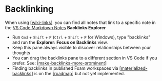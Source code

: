 # Backlinking

When using [[wiki-links]], you can find all notes that link to a specific note in the [VS Code Markdown Notes](https://marketplace.visualstudio.com/items?itemName=kortina.vscode-markdown-notes) **Backlinks Explorer**

- Run `Cmd` + `Shift` + `P` (`Ctrl` + `Shift` + `P` for Windows), type "backlinks" and run the **Explorer: Focus on Backlinks** view.
- Keep this pane always visible to discover relationships between your thoughts
- You can drag the backlinks pane to a different section in VS Code if you prefer. See: [[make-backlinks-more-prominent]]
- Finding backlinks in published Foam workspaces via [[materialized-backlinks]] is on the [[roadmap]] but not yet implemented.

[//begin]: # "Autogenerated link references for markdown compatibility"
[wiki-links]: ../wiki-links "Wiki Links"
[make-backlinks-more-prominent]: ../recipes/make-backlinks-more-prominent "Make Backlinks More Prominent"
[materialized-backlinks]: ../dev/materialized-backlinks "Materialized Backlinks (stub)"
[roadmap]: ../dev/roadmap "Roadmap"
[//end]: # "Autogenerated link references"
